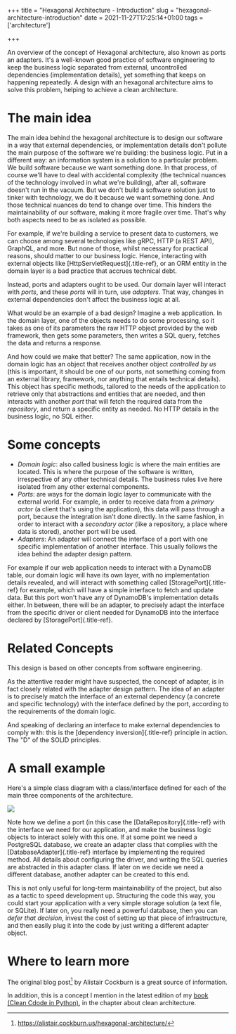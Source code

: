 +++
title = "Hexagonal Architecture - Introduction"
slug = "hexagonal-architecture-introduction"
date = 2021-11-27T17:25:14+01:00
tags = ['architecture']

+++

An overview of the concept of Hexagonal architecture, also known as
ports an adapters. It\'s a well-known good practice of software
engineering to keep the business logic separated from external,
uncontrolled dependencies (implementation details), yet something that
keeps on happening repeatedly. A design with an hexagonal architecture
aims to solve this problem, helping to achieve a clean architecture.

# The main idea

The main idea behind the hexagonal architecture is to design our
software in a way that external dependencies, or implementation details
don\'t pollute the main purpose of the software we\'re building: the
business logic. Put in a different way: an information system is a
solution to a particular problem. We build software because we want
something done. In that process, of course we\'ll have to deal with
accidental complexity (the technical nuances of the technology involved
in what we\'re building), after all, software doesn\'t run in the
vacuum. But we don\'t build a software solution just to tinker with
technology, we do it because we want something done. And those technical
nuances do tend to change over time. This hinders the maintainability of
our software, making it more fragile over time. That\'s why both aspects
need to be as isolated as possible.

For example, if we\'re building a service to present data to customers,
we can choose among several technologies like gRPC, HTTP (a REST API),
GraphQL, and more. But none of those, whilst necessary for practical
reasons, should matter to our business logic. Hence, interacting with
external objects like [HttpServletRequest]{.title-ref}, or an ORM entity
in the domain layer is a bad practice that accrues technical debt.

Instead, ports and adapters ought to be used. Our domain layer will
interact with *ports*, and these *ports* will in turn, use *adapters*.
That way, changes in external dependencies don\'t affect the business
logic at all.

What would be an example of a bad design? Imagine a web application. In
the domain layer, one of the objects needs to do some processing, so it
takes as one of its parameters the raw HTTP object provided by the web
framework, then gets some parameters, then writes a SQL query, fetches
the data and returns a response.

And how could we make that better? The same application, now in the
domain logic has an object that receives another object *controlled by
us* (this is important, it should be one of our ports, not something
coming from an external library, framework, nor anything that entails
technical details). This object has specific methods, tailored to the
needs of the application to retrieve only that abstractions and entities
that are needed, and then interacts with another *port* that will fetch
the required data from the *repository*, and return a specific entity as
needed. No HTTP details in the business logic, no SQL either.

# Some concepts

-   *Domain logic*: also called business logic is where the main
    entities are located. This is where the purpose of the software is
    written, irrespective of any other technical details. The business
    rules live here isolated from any other external components.
-   *Ports*: are ways for the domain logic layer to communicate with the
    external world. For example, in order to receive data from a
    *primary actor* (a client that\'s using the application), this data
    will pass through a port, because the integration isn\'t done
    directly. In the same fashion, in order to interact with a
    *secondary actor* (like a repository, a place where data is stored),
    another port will be used.
-   *Adapters*: An adapter will connect the interface of a port with one
    specific implementation of another interface. This usually follows
    the idea behind the adapter design pattern.

For example if our web application needs to interact with a DynamoDB
table, our domain logic will have its own layer, with no implementation
details revealed, and will interact with something called
[StoragePort]{.title-ref} for example, which will have a simple
interface to fetch and update data. But this port won\'t have any of
DynamoDB\'s implementation details either. In between, there will be an
adapter, to precisely adapt the interface from the specific driver or
client needed for DynamoDB into the interface declared by
[StoragePort]{.title-ref}.

# Related Concepts

This design is based on other concepts from software engineering.

As the attentive reader might have suspected, the concept of adapter, is
in fact closely related with the adapter design pattern. The idea of an
adapter is to precisely match the interface of an external dependency (a
concrete and specific technology) with the interface defined by the
port, according to the requirements of the domain logic.

And speaking of declaring an interface to make external dependencies to
comply with: this is the [dependency inversion]{.title-ref} principle in
action. The \"D\" of the SOLID principles.

# A small example

Here\'s a simple class diagram with a class/interface defined for each
of the main three components of the architecture.

![](https://www.plantuml.com/plantuml/png/ZL2zJiCm4DxlAMxaHnbO8uPIkY1r0Fe4XtD9B3c-O9z14VJTIK9Q2OUXa-MxxxwVRnELWgREOSiDDUB90LYl76eoZ3jIUgF83nNrumo_017nGso5gQz8-J55bOx31Bmoo-UfkeOZG7vy_rqKk1iyTRBRBiF_GSyIjGbyUDcVOB0QONcH3o_A66pJAagz9YxBzVsSyT2piRKrE6BnFN4OK0NdbP6kTmD-McrHMyPpNS2-maaGm3YASQxlbNk9LYKCItjvOlfzvztj9Pbc2NHSwsJk3eudkMsArdECUsciMTJ2MRxCx4ntcS6ReiZjmL_I4P7JRCRKgNC_)

Note how we define a port (in this case the [DataRepository]{.title-ref}
with the interface we need for our application, and make the business
logic objects to interact solely with this one. If at some point we need
a PostgreSQL database, we create an adapter class that complies with the
[DatabaseAdapter]{.title-ref} interface by implementing the required
method. All details about configuring the driver, and writing the SQL
queries are abstracted in this adapter class. If later on we decide we
need a different database, another adapter can be created to this end.

This is not only useful for long-term maintainability of the project,
but also as a tactic to speed development up. Structuring the code this
way, you could start your application with a very simple storage
solution (a text file, or SQLite). If later on, you really need a
powerful database, then you can *defer that decision*, invest the cost
of setting up that piece of infrastructure, and then easily plug it into
the code by just writing a different adapter object.

# Where to learn more

The original blog post[^1] by Alistair Cockburn is a great source of
information.

In addition, this is a concept I mention in the latest edition of my
[book (Clean Cdode in Python)](link://slug/second-edition-is-here), in
the chapter about clean architecture.

[^1]: <https://alistair.cockburn.us/hexagonal-architecture/>
